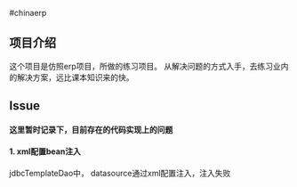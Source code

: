 #chinaerp

## 项目介绍

这个项目是仿照erp项目，所做的练习项目。
从解决问题的方式入手，去练习业内的解决方案，远比课本知识来的快。


## Issue
#### 这里暂时记录下，目前存在的代码实现上的问题
#### 1. xml配置bean注入 
jdbcTemplateDao中， datasource通过xml配置注入，注入失败